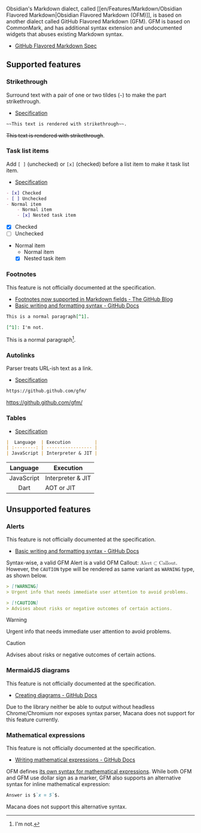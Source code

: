 Obsidian's Markdown dialect, called [[en/Features/Markdown/Obsidian Flavored Markdown|Obsidian Flavored Markdown (OFM)]], is based on another dialect called GitHub Flavored Markdown (GFM).
GFM is based on CommonMark, and has additional syntax extension and undocumented widgets that abuses existing Markdown syntax.

- [GitHub Flavored Markdown Spec](https://github.github.com/gfm/)

## Supported features

### Strikethrough

Surround text with a pair of one or two tildes (`~`) to make the part strikethrough.

- [Specification](https://github.github.com/gfm/#strikethrough-extension-)

```markdown
~~This text is rendered with strikethrough~~.
```

~~This text is rendered with strikethrough~~.

### Task list items

Add `[ ]` (unchecked) or `[x]` (checked) before a list item to make it task list item.

- [Specification](https://github.github.com/gfm/#task-list-items-extension-)

```markdown
- [x] Checked
- [ ] Unchecked
- Normal item
	- Normal item
	- [x] Nested task item
```

- [x] Checked
- [ ] Unchecked
- Normal item
	- Normal item
	- [x] Nested task item

### Footnotes

This feature is not officially documented at the specification.

- [Footnotes now supported in Markdown fields - The GitHub Blog](https://github.blog/changelog/2021-09-30-footnotes-now-supported-in-markdown-fields/)
- [Basic writing and formatting syntax - GitHub Docs](https://docs.github.com/en/get-started/writing-on-github/getting-started-with-writing-and-formatting-on-github/basic-writing-and-formatting-syntax#footnotes)

```markdown
This is a normal paragraph[^1].

[^1]: I'm not.
```

This is a normal paragraph[^1].

[^1]: I'm not.

### Autolinks

Parser treats URL-ish text as a link.

- [Specification](https://github.github.com/gfm/#autolinks-extension-)

```markdown
https://github.github.com/gfm/
```

https://github.github.com/gfm/

### Tables

- [Specification](https://github.github.com/gfm/#tables-extension-)

```markdown
|  Language  | Execution         |
| :--------: | ----------------- |
| JavaScript | Interpreter & JIT |
```

|  Language  | Execution         |
| :--------: | ----------------- |
| JavaScript | Interpreter & JIT |
|    Dart    | AOT or JIT        |

## Unsupported features

### Alerts

This feature is not officially documented at the specification.

- [Basic writing and formatting syntax - GitHub Docs](https://docs.github.com/en/get-started/writing-on-github/getting-started-with-writing-and-formatting-on-github/basic-writing-and-formatting-syntax#alerts)

Syntax-wise, a valid GFM Alert is a valid OFM Callout: <math><mi>Alert</mi><mo>⊂</mo><mi>Callout</mi></math>.
However, the `CAUTION` type will be rendered as same variant as `WARNING` type, as shown below.

```markdown
> [!WARNING]
> Urgent info that needs immediate user attention to avoid problems.

> [!CAUTION]
> Advises about risks or negative outcomes of certain actions.
```

> [!WARNING]
> Urgent info that needs immediate user attention to avoid problems.

> [!CAUTION]
> Advises about risks or negative outcomes of certain actions.

### MermaidJS diagrams

This feature is not officially documented at the specification.

- [Creating diagrams - GitHub Docs](https://docs.github.com/en/get-started/writing-on-github/working-with-advanced-formatting/creating-diagrams)

Due to the library neither be able to output without headless Chrome/Chromium nor exposes syntax parser, Macana does not support for this feature currently.

### Mathematical expressions

This feature is not officially documented at the specification.

- [Writing mathematical expressions - GitHub Docs](https://docs.github.com/en/get-started/writing-on-github/working-with-advanced-formatting/writing-mathematical-expressions)

OFM defines [its own syntax for mathematical expressions](https://help.obsidian.md/Editing+and+formatting/Advanced+formatting+syntax#Math).
While both OFM and GFM use dollar sign as a marker, GFM also supports an alternative syntax for inline mathematical expression:

```markdown
Answer is $`x = 5`$.
```

Macana does not support this alternative syntax.
